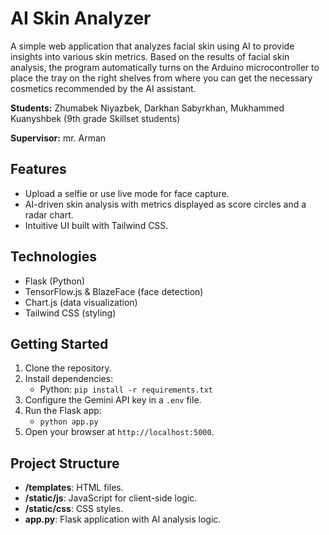 # AI Skin Analyzer

A simple web application that analyzes facial skin using AI to provide insights into various skin metrics. Based on the results of facial skin analysis, the program automatically turns on the Arduino microcontroller to place the tray on the right shelves from where you can get the necessary cosmetics recommended by the AI assistant.
 
**Students:** Zhumabek Niyazbek, Darkhan Sabyrkhan, Mukhammed Kuanyshbek (9th grade Skillset students)

**Supervisor:** mr. Arman

## Features
- Upload a selfie or use live mode for face capture.
- AI-driven skin analysis with metrics displayed as score circles and a radar chart.
- Intuitive UI built with Tailwind CSS.

## Technologies
- Flask (Python)
- TensorFlow.js & BlazeFace (face detection)
- Chart.js (data visualization)
- Tailwind CSS (styling)

## Getting Started
1. Clone the repository.
2. Install dependencies:
   - Python: `pip install -r requirements.txt`
3. Configure the Gemini API key in a `.env` file.
4. Run the Flask app:
   - `python app.py`
5. Open your browser at `http://localhost:5000`.

## Project Structure
- **/templates**: HTML files.
- **/static/js**: JavaScript for client-side logic.
- **/static/css**: CSS styles.
- **app.py**: Flask application with AI analysis logic.
